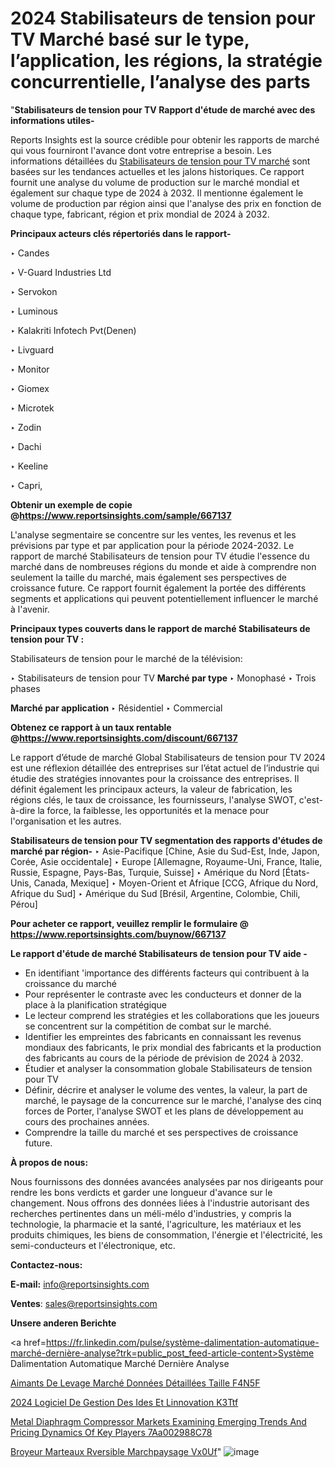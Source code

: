 # 2024 Stabilisateurs de tension pour TV Marché basé sur le type, l’application, les régions, la stratégie concurrentielle, l’analyse des parts

"<strong>Stabilisateurs de tension pour TV Rapport d'étude de marché avec des informations utiles-</strong>

Reports Insights est la source crédible pour obtenir les rapports de marché qui vous fourniront l'avance dont votre entreprise a besoin. Les informations détaillées du <a href=https://www.reportsinsights.com/sample/667137>Stabilisateurs de tension pour TV marché</a> sont basées sur les tendances actuelles et les jalons historiques. Ce rapport fournit une analyse du volume de production sur le marché mondial et également sur chaque type de 2024 à 2032. Il mentionne également le volume de production par région ainsi que l'analyse des prix en fonction de chaque type, fabricant, région et prix mondial de 2024 à 2032.

<b>Principaux acteurs clés répertoriés dans le rapport-</b>

‣ Candes

‣ V-Guard Industries Ltd

‣ Servokon

‣ Luminous

‣ Kalakriti Infotech Pvt(Denen)

‣ Livguard

‣ Monitor

‣ Giomex

‣ Microtek

‣ Zodin

‣ Dachi

‣ Keeline

‣ Capri,

<strong><b>Obtenir un exemple de copie @</b></strong><a href=https://www.reportsinsights.com/sample/667137><strong><b>https://www.reportsinsights.com/sample/667137</b></strong></a>

L'analyse segmentaire se concentre sur les ventes, les revenus et les prévisions par type et par application pour la période 2024-2032. Le rapport de marché Stabilisateurs de tension pour TV étudie l'essence du marché dans de nombreuses régions du monde et aide à comprendre non seulement la taille du marché, mais également ses perspectives de croissance future. Ce rapport fournit également la portée des différents segments et applications qui peuvent potentiellement influencer le marché à l'avenir.

<strong>Principaux types couverts dans le rapport de marché Stabilisateurs de tension pour TV :</strong>

Stabilisateurs de tension pour le marché de la télévision:

‣  Stabilisateurs de tension pour TV <strong> Marché <strong> par type </strong> </strong>
‣ Monophasé
‣ Trois phases

<strong>Marché par application </strong>
‣ Résidentiel
‣ Commercial

<strong><b>Obtenez ce rapport à un taux rentable @</b></strong><a href=https://www.reportsinsights.com/discount/667137><strong><b>https://www.reportsinsights.com/discount/667137</b></strong></a>

Le rapport d’étude de marché Global Stabilisateurs de tension pour TV 2024 est une réflexion détaillée des entreprises sur l’état actuel de l’industrie qui étudie des stratégies innovantes pour la croissance des entreprises. Il définit également les principaux acteurs, la valeur de fabrication, les régions clés, le taux de croissance, les fournisseurs, l'analyse SWOT, c'est-à-dire la force, la faiblesse, les opportunités et la menace pour l'organisation et les autres.

<strong>Stabilisateurs de tension pour TV segmentation des rapports d'études de marché par région-</strong>
‣ Asie-Pacifique [Chine, Asie du Sud-Est, Inde, Japon, Corée, Asie occidentale]
‣ Europe [Allemagne, Royaume-Uni, France, Italie, Russie, Espagne, Pays-Bas, Turquie, Suisse]
‣ Amérique du Nord [États-Unis, Canada, Mexique]
‣ Moyen-Orient et Afrique [CCG, Afrique du Nord, Afrique du Sud]
‣ Amérique du Sud [Brésil, Argentine, Colombie, Chili, Pérou]

<strong>Pour acheter ce rapport, veuillez remplir le formulaire @   <a href=https://www.reportsinsights.com/buynow/667137>https://www.reportsinsights.com/buynow/667137</a></strong>

<strong>Le rapport d'étude de marché Stabilisateurs de tension pour TV aide -</strong>
<ul>
  <li>En identifiant 'importance des différents facteurs qui contribuent à la croissance du marché</li>
  <li>Pour représenter le contraste avec les conducteurs et donner de la place à la planification stratégique</li>
  <li>Le lecteur comprend les stratégies et les collaborations que les joueurs se concentrent sur la compétition de combat sur le marché.</li>
  <li>Identifier les empreintes des fabricants en connaissant les revenus mondiaux des fabricants, le prix mondial des fabricants et la production des fabricants au cours de la période de prévision de 2024 à 2032.</li>
  <li>Étudier et analyser la consommation globale Stabilisateurs de tension pour TV</li>
  <li>Définir, décrire et analyser le volume des ventes, la valeur, la part de marché, le paysage de la concurrence sur le marché, l'analyse des cinq forces de Porter, l'analyse SWOT et les plans de développement au cours des prochaines années.</li>
  <li>Comprendre la taille du marché et ses perspectives de croissance future.</li>
</ul>
<strong>À propos de nous:</strong>

Nous fournissons des données avancées analysées par nos dirigeants pour rendre les bons verdicts et garder une longueur d'avance sur le changement. Nous offrons des données liées à l'industrie autorisant des recherches pertinentes dans un méli-mélo d'industries, y compris la technologie, la pharmacie et la santé, l'agriculture, les matériaux et les produits chimiques, les biens de consommation, l'énergie et l'électricité, les semi-conducteurs et l'électronique, etc.

<strong>Contactez-nous:</strong>

<strong>E-mail:</strong> <a href=mailto:info@reportsinsights.com>info@reportsinsights.com</a>

<strong>Ventes</strong>: <a href=mailto:sales@reportsinsights.com>sales@reportsinsights.com</a>

<strong>Unsere anderen Berichte</strong>

<a href=https://fr.linkedin.com/pulse/système-dalimentation-automatique-marché-dernière-analyse?trk=public_post_feed-article-content>Système Dalimentation Automatique Marché Dernière Analyse</a>

<a href=https://fr.linkedin.com/pulse/aimants-de-levage-marché-données-détaillées-taille-f4n5f/>Aimants De Levage Marché Données Détaillées Taille F4N5F</a>

<a href=https://www.linkedin.com/pulse/2024-logiciel-de-gestion-des-id%C3%A9es-et-linnovation-k3ttf/>2024 Logiciel De Gestion Des Ides Et Linnovation K3Ttf</a>

<a href=https://medium.com/@jadhaosuchit578/metal-diaphragm-compressor-markets-examining-emerging-trends-and-pricing-dynamics-of-key-players-7aa002988c78>Metal Diaphragm Compressor Markets Examining Emerging Trends And Pricing Dynamics Of Key Players 7Aa002988C78</a>

<a href=https://www.linkedin.com/pulse/broyeur-%C3%A0-marteaux-r%C3%A9versible-march%C3%A9paysage-vx0uf/>Broyeur  Marteaux Rversible Marchpaysage Vx0Uf</a>"
![image](https://github.com/daminid12/RImarketgrowth/assets/158430485/f5e00f7d-a929-4d36-baa5-8eb833642bae)
